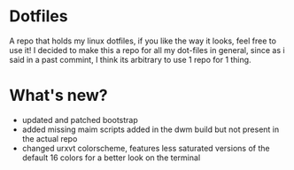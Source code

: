 # Dotfiles
A repo that holds my linux dotfiles, if you like the way it looks, feel free to use it!
I decided to make this a repo for all my dot-files in general, since as i said in a past commint, I think its arbitrary to use 1 repo for 1 thing.
# What's new?
- updated and patched bootstrap
- added missing maim scripts added in the dwm build but not present in the actual repo
- changed urxvt colorscheme, features less saturated versions of the default 16 colors for a better look on the terminal

